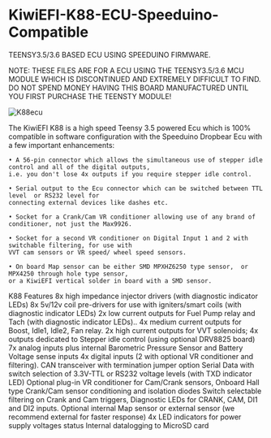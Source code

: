 # KiwiEFI-K88-ECU-Speeduino-Compatible
TEENSY3.5/3.6 BASED ECU USING SPEEDUINO FIRMWARE.

NOTE:	THESE FILES ARE FOR A ECU USING THE TEENSY3.5/3.6 MCU MODULE 
	WHICH IS DISCONTINUED AND EXTREMELY DIFFICULT TO FIND.
	DO NOT SPEND MONEY HAVING THIS BOARD MANUFACTURED UNTIL YOU 
	FIRST PURCHASE THE TEENSTY MODULE!


![K88ecu](https://github.com/Neil427/KiwiEFI-K88-ECU-Speeduino-Compatible/assets/67580691/b6c15399-bfd3-4c67-b95c-0dc14941cbda)


The KiwiEFI K88 is a high speed Teensy 3.5 powered Ecu which is 100% compatible in software configuration with the Speeduino Dropbear Ecu with a few important enhancements:

    • A 56-pin connector which allows the simultaneous use of stepper idle control and all of the digital outputs,
    i.e. you don't lose 4x outputs if you require stepper idle control.

    • Serial output to the Ecu connector which can be switched between TTL level  or RS232 level for 
    connecting external devices like dashes etc.

    • Socket for a Crank/Cam VR conditioner allowing use of any brand of conditioner, not just the Max9926.

    • Socket for a second VR conditioner on Digital Input 1 and 2 with switchable filtering, for use with 
    VVT cam sensors or VR speed/ wheel speed sensors. 

    • On board Map sensor can be either SMD MPXHZ6250 type sensor,  or MPX4250 through hole type sensor, 
    or a KiwiEFI vertical solder in board with a SMD sensor.


 

K88 Features
       	8x high impedance injector drivers  (with diagnostic indicator LEDs)
       	8x 5v/12v coil pre-drivers for use with igniters/smart coils  (with diagnostic indicator LEDs)
       	2x low current outputs for Fuel Pump relay and Tach (with diagnostic indicator LEDs)..
       	4x medium current outputs for Boost, Idle1, Idle2, Fan relay. 
       	2x high current outputs for VVT solenoids;
       	4x outputs dedicated to Stepper idle control (using optional DRV8825 board)
       	7x analog inputs plus internal Barometric Pressure Sensor and Battery Voltage sense inputs
       	4x digital inputs (2 with optional VR conditioner and filtering).
       	CAN transceiver with termination jumper option 
       	Serial Data with switch selection of 3.3V-TTL or RS232 voltage levels (with TXD indicator LED)
       	Optional plug-in VR conditioner for Cam/Crank sensors,
       	Onboard Hall type Crank/Cam sensor conditioning and isolation diodes
       	Switch selectable filtering on Crank and Cam triggers,
       	Diagnostic LEDs for CRANK, CAM, DI1 and DI2 inputs.
       	Optional internal Map sensor or external sensor (we recommend external for faster response)
       	4x LED indicators for power supply voltages status
	Internal datalogging to MicroSD card







